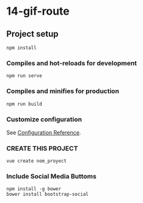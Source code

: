 # 14-gif-route

## Project setup
```
npm install
```

### Compiles and hot-reloads for development
```
npm run serve
```

### Compiles and minifies for production
```
npm run build
```

### Customize configuration
See [Configuration Reference](https://cli.vuejs.org/config/).

### CREATE THIS PROJECT
```
vue create nom_proyect
```

### Include Social Media Buttoms
```
npm install -g bower
bower install bootstrap-social
```